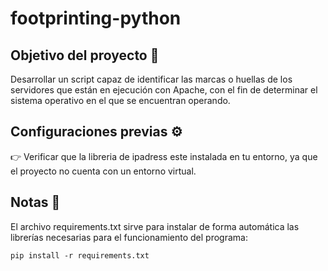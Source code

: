# footprinting-python
## Objetivo del proyecto :dart:
Desarrollar un script capaz de identificar las marcas o huellas de los servidores que están en ejecución con Apache, con el fin de determinar el sistema operativo en el que se encuentran operando.

## Configuraciones previas :gear:
:point_right: Verificar que la libreria de ipadress este instalada en tu entorno, ya que el proyecto no cuenta con un entorno virtual.<br>

## Notas :notebook:
El archivo requirements.txt sirve para instalar de forma automática las librerías necesarias para el funcionamiento del programa:

```
pip install -r requirements.txt
```
